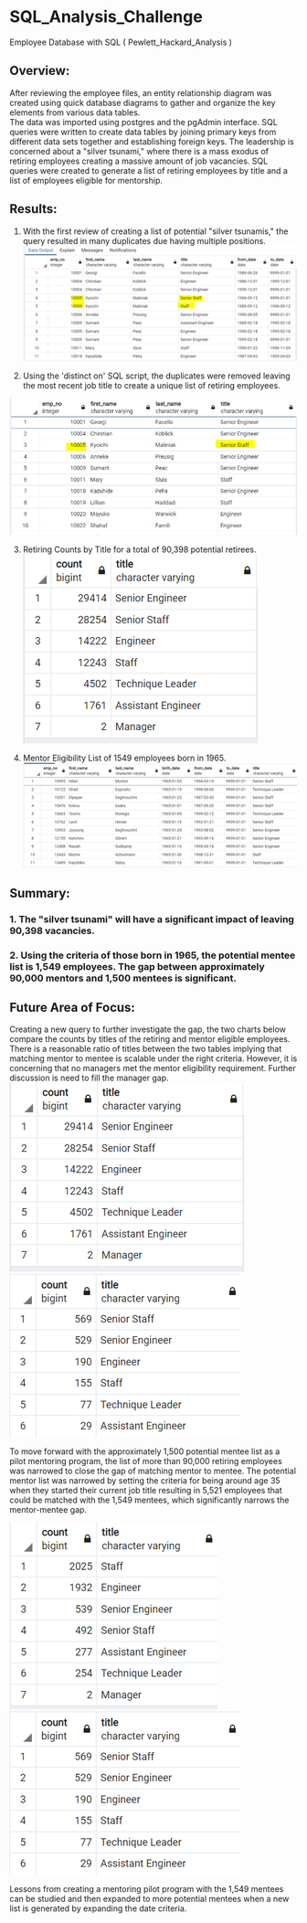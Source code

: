 # SQL_Analysis_Challenge
Employee Database with SQL ( Pewlett_Hackard_Analysis )



## Overview: 

After reviewing the employee files, an entity relationship diagram was created using quick database diagrams to gather and organize the key elements from various data tables.  
The data was imported using postgres and the pgAdmin interface.  SQL queries were written to create data tables by joining primary keys from different data sets together and establishing foreign keys. The leadership is concerned about a "silver tsunami," where there is a mass exodus of retiring employees creating a massive amount of job vacancies.  SQL queries were created to generate a list of retiring employees by title and a list of employees eligible for mentorship.    


## Results: 

1. With the first review of creating a list of potential "silver tsunamis," the query resulted in many duplicates due having multiple positions.
![Pic 1](https://github.com/josepcherian/SQL_Analysis_Challenge/blob/main/Challenge_Documents/duplicates_titles_pic.PNG)

2. Using the 'distinct on' SQL script, the duplicates were removed leaving the most recent job title to create a unique list of retiring employees.  

![Pic 2](https://github.com/josepcherian/SQL_Analysis_Challenge/blob/main/Challenge_Documents/unique_titles_pic.PNG)

3. Retiring Counts by Title for a total of 90,398 potential retirees.  
![Pic 3](https://github.com/josepcherian/SQL_Analysis_Challenge/blob/main/Challenge_Documents/Retiring_count_titles.PNG) 


4. Mentor Eligibility List of 1549 employees born in 1965.
![Pic 4](https://github.com/josepcherian/SQL_Analysis_Challenge/blob/main/Challenge_Documents/mentor_list.PNG)

## Summary: 

### 1. The "silver tsunami" will have a significant impact of leaving 90,398 vacancies.   

### 2. Using the criteria of those born in 1965, the potential mentee list is 1,549 employees. The gap between approximately 90,000 mentors and 1,500 mentees is significant.  



## Future Area of Focus:
Creating a new query to further investigate the gap, the two charts below compare the counts by titles of the retiring and mentor eligible employees.  There is a reasonable ratio of titles between the two tables implying that matching mentor to mentee is scalable under the right criteria.  However, it is concerning that no managers met the mentor eligibility requirement.  Further discussion is need to fill the manager gap.  
![Pic 5](https://github.com/josepcherian/SQL_Analysis_Challenge/blob/main/Challenge_Documents/Retiring_count_titles.PNG) ![Pic 6](https://github.com/josepcherian/SQL_Analysis_Challenge/blob/main/Challenge_Documents/mentee_counts.PNG)

To move forward with the approximately 1,500 potential mentee list as a pilot mentoring program, the list of more than 90,000 retiring employees was narrowed to close the gap of matching mentor to mentee.  The potential mentor list was narrowed by setting the criteria for being around age 35 when they started their current job title resulting in 5,521 employees that could be matched with the 1,549 mentees, which significantly narrows the mentor-mentee gap.

![Pic 7](https://github.com/josepcherian/SQL_Analysis_Challenge/blob/main/Challenge_Documents/narrow_retiring_mentor_list.PNG)
![Pic 8](https://github.com/josepcherian/SQL_Analysis_Challenge/blob/main/Challenge_Documents/mentee_counts.PNG)

Lessons from creating a mentoring pilot program with the 1,549 mentees can be studied and then expanded to more potential mentees when a new list is generated by expanding the date criteria.
